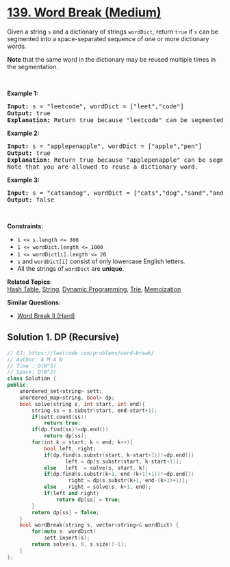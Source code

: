 # [139. Word Break (Medium)](https://leetcode.com/problems/word-break/)

<p>Given a string <code>s</code> and a dictionary of strings <code>wordDict</code>, return <code>true</code> if <code>s</code> can be segmented into a space-separated sequence of one or more dictionary words.</p>

<p><strong>Note</strong> that the same word in the dictionary may be reused multiple times in the segmentation.</p>

<p>&nbsp;</p>
<p><strong>Example 1:</strong></p>

<pre><strong>Input:</strong> s = "leetcode", wordDict = ["leet","code"]
<strong>Output:</strong> true
<strong>Explanation:</strong> Return true because "leetcode" can be segmented as "leet code".
</pre>

<p><strong>Example 2:</strong></p>

<pre><strong>Input:</strong> s = "applepenapple", wordDict = ["apple","pen"]
<strong>Output:</strong> true
<strong>Explanation:</strong> Return true because "applepenapple" can be segmented as "apple pen apple".
Note that you are allowed to reuse a dictionary word.
</pre>

<p><strong>Example 3:</strong></p>

<pre><strong>Input:</strong> s = "catsandog", wordDict = ["cats","dog","sand","and","cat"]
<strong>Output:</strong> false
</pre>

<p>&nbsp;</p>
<p><strong>Constraints:</strong></p>

<ul>
	<li><code>1 &lt;= s.length &lt;= 300</code></li>
	<li><code>1 &lt;= wordDict.length &lt;= 1000</code></li>
	<li><code>1 &lt;= wordDict[i].length &lt;= 20</code></li>
	<li><code>s</code> and <code>wordDict[i]</code> consist of only lowercase English letters.</li>
	<li>All the strings of <code>wordDict</code> are <strong>unique</strong>.</li>
</ul>


**Related Topics**:  
[Hash Table](https://leetcode.com/tag/hash-table/), [String](https://leetcode.com/tag/string/), [Dynamic Programming](https://leetcode.com/tag/dynamic-programming/), [Trie](https://leetcode.com/tag/trie/), [Memoization](https://leetcode.com/tag/memoization/)

**Similar Questions**:
* [Word Break II (Hard)](https://leetcode.com/problems/word-break-ii/)

## Solution 1. DP (Recursive)

```cpp
// OJ: https://leetcode.com/problems/word-break/
// Author: A M A N
// Time : O(N^3)
// Space: O(N^2)
class Solution {
public:
    unordered_set<string> sett;
    unordered_map<string, bool> dp;
    bool solve(string s, int start, int end){
        string ss = s.substr(start, end-start+1);
        if(sett.count(ss))
            return true;
        if(dp.find(ss)!=dp.end())
            return dp[ss];
        for(int k = start; k < end; k++){
            bool left, right;
            if(dp.find(s.substr(start, k-start+1))!=dp.end())
                   left = dp[s.substr(start, k-start+1)];
            else   left  = solve(s, start, k);
            if(dp.find(s.substr(k+1, end-(k+1)+1))!=dp.end())
                    right = dp[s.substr(k+1, end-(k+1)+1)];
            else    right = solve(s, k+1, end);
            if(left and right)
                return dp[ss] = true;
        }
        return dp[ss] = false;
    }
    bool wordBreak(string s, vector<string>& wordDict) {
        for(auto s: wordDict)
            sett.insert(s);
        return solve(s, 0, s.size()-1);
    }
};
```